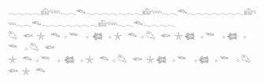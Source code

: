 ###
𓂃𓂃𓂃𓂃𓊝𓄹𓄺𓂃𓂃𓆞𓂃𓂃𓂃𓂃𓂃𓂃𓂃𓊝𓄹𓄺𓂃𓂃𓆞𓂃𓂃𓂃𓂃𓂃𓂃𓂃𓊝𓄹𓄺𓂃𓂃𓆞𓂃𓂃𓂃𓂃𓂃𓂃𓂃𓊝𓄹𓄺𓂃𓂃𓆞𓂃𓂃𓂃𓂃<br>
𓆡&nbsp;&nbsp;&nbsp;𓆟&nbsp;&nbsp;𓇼&nbsp;&nbsp;&nbsp;𓆞&nbsp;&nbsp;𓂂&nbsp;𓆝&nbsp;&nbsp;&nbsp;&nbsp;𓂂&nbsp;&nbsp;𓆉&nbsp;&nbsp;&nbsp;𓂂&nbsp;𓇼&nbsp;&nbsp;&nbsp;𓆞&nbsp;&nbsp;𓂂&nbsp;𓆡&nbsp;&nbsp;&nbsp;𓆟&nbsp;&nbsp;𓇼&nbsp;𓆉&nbsp;&nbsp;&nbsp;𓂂&nbsp;𓆝&nbsp;&nbsp;&nbsp;&nbsp;𓂂&nbsp;𓆉&nbsp;&nbsp;&nbsp;𓂂&nbsp;𓆝&nbsp;&nbsp;&nbsp;&nbsp;𓂂&nbsp;𓆡&nbsp;&nbsp;&nbsp;𓆟  
𓇼&nbsp;&nbsp;&nbsp;𓆞&nbsp;&nbsp;𓂂&nbsp;𓆝&nbsp;&nbsp;&nbsp;&nbsp;𓂂&nbsp;&nbsp;𓆉&nbsp;&nbsp;&nbsp;𓂂&nbsp;𓇼&nbsp;&nbsp;&nbsp;𓆞&nbsp;&nbsp;𓂂&nbsp;𓆡&nbsp;&nbsp;&nbsp;𓆟&nbsp;&nbsp;𓇼&nbsp;𓆉&nbsp;&nbsp;&nbsp;𓂂&nbsp;𓆝&nbsp;&nbsp;&nbsp;&nbsp;𓂂&nbsp;𓆉&nbsp;&nbsp;&nbsp;𓂂&nbsp;𓆝&nbsp;&nbsp;&nbsp;&nbsp;𓂂&nbsp;𓆡&nbsp;&nbsp;&nbsp;𓆟&nbsp;&nbsp;𓇼&nbsp;&nbsp;&nbsp;𓆞  


<!--
**hyetjs/hyetjs** is a ✨ _special_ ✨ repository because its `README.md` (this file) appears on your GitHub profile.

Here are some ideas to get you started:

- 🔭 I’m currently working on ...
- 🌱 I’m currently learning ...
- 👯 I’m looking to collaborate on ...
- 🤔 I’m looking for help with ...
- 💬 Ask me about ...
- 📫 How to reach me: ...
- 😄 Pronouns: ...
- ⚡ Fun fact: ...
-->
